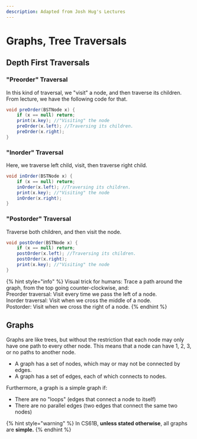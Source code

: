 ```yaml
---
description: Adapted from Josh Hug's Lectures
---
```


# Graphs, Tree Traversals

## Depth First Traversals

### "Preorder" Traversal

In this kind of traversal, we "visit" a node, and then traverse its children. From lecture, we have the following code for that.

```java
void preOrder(BSTNode x) {
    if (x == null) return;
    print(x.key); //"Visiting" the node
    preOrder(x.left); //Traversing its children.
    preOrder(x.right); 
}
```

### "Inorder" Traversal

Here, we traverse left child, visit, then traverse right child.

```java
void inOrder(BSTNode x) {
    if (x == null) return;
    inOrder(x.left); //Traversing its children.
    print(x.key); //"Visiting" the node
    inOrder(x.right); 
}
```

### "Postorder" Traversal

Traverse both children, and then visit the node.

```java
void postOrder(BSTNode x) {
    if (x == null) return;
    postOrder(x.left); //Traversing its children.
    postOrder(x.right); 
    print(x.key); //"Visiting" the node
}
```

{% hint style="info" %}
Visual trick for humans: Trace a path around the graph, from the top going counter-clockwise, and:  
Preorder traversal: Visit every time we pass the left of a node.  
Inorder traversal: Visit when we cross the middle of a node.  
Postorder: Visit when we cross the right of a node.
{% endhint %}

## Graphs

Graphs are like trees, but without the restriction that each node may only have one path to every other node. This means that a node can have 1, 2, 3, or no paths to another node. 

* A graph has a set of nodes, which may or may not be connected by edges.
* A graph has a set of edges, each of which connects to nodes.

Furthermore, a graph is a simple graph if:

* There are no "loops" \(edges that connect a node to itself\)
* There are no parallel edges \(two edges that connect the same two nodes\)

{% hint style="warning" %}
In CS61B, **unless stated otherwise**, all graphs are **simple.**
{% endhint %}



